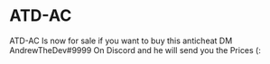 # ATD-AC
ATD-AC Is now for sale if you want to buy this anticheat DM AndrewTheDev#9999 On Discord and he will send you the Prices (:

